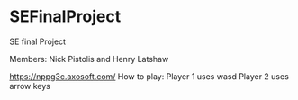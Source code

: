 # SEFinalProject
SE final Project

Members: Nick Pistolis and Henry Latshaw 

https://nppg3c.axosoft.com/
How to play:
Player 1 uses wasd
Player 2 uses arrow keys
